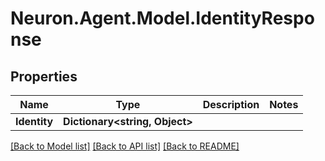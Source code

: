 # Neuron.Agent.Model.IdentityResponse

## Properties

Name | Type | Description | Notes
------------ | ------------- | ------------- | -------------
**Identity** | **Dictionary&lt;string, Object&gt;** |  | 

[[Back to Model list]](../README.md#documentation-for-models) [[Back to API list]](../README.md#documentation-for-api-endpoints) [[Back to README]](../README.md)

